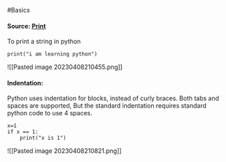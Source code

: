 #Basics

#### Source: [Print](https://www.learnpython.org/en/Hello%2C_World%21)

To print a string in python
```
print("i am learning python")
```

![[Pasted image 20230408210455.png]]

#### Indentation:
 Python uses indentation for blocks, instead of curly braces. Both tabs and spaces are supported, 
 But the standard indentation requires standard python code to use 4 spaces.

```
x=1
if x == 1:
    print("x is 1")
```

![[Pasted image 20230408210821.png]]

